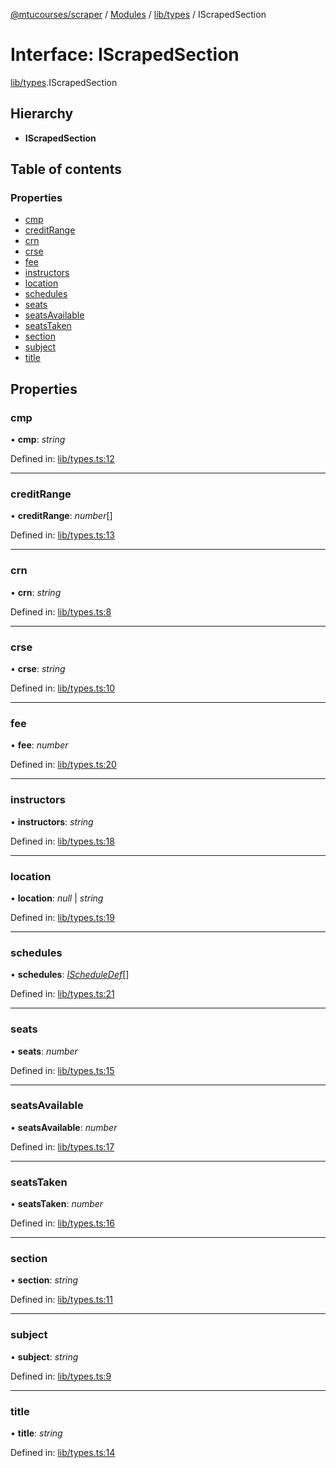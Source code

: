 [@mtucourses/scraper](../../README.md) / [Modules](../../modules.md) / [lib/types](../../modules/lib_types.md) / IScrapedSection

# Interface: IScrapedSection

[lib/types](../../modules/lib_types.md).IScrapedSection

## Hierarchy

* **IScrapedSection**

## Table of contents

### Properties

- [cmp](types.iscrapedsection.md#cmp)
- [creditRange](types.iscrapedsection.md#creditrange)
- [crn](types.iscrapedsection.md#crn)
- [crse](types.iscrapedsection.md#crse)
- [fee](types.iscrapedsection.md#fee)
- [instructors](types.iscrapedsection.md#instructors)
- [location](types.iscrapedsection.md#location)
- [schedules](types.iscrapedsection.md#schedules)
- [seats](types.iscrapedsection.md#seats)
- [seatsAvailable](types.iscrapedsection.md#seatsavailable)
- [seatsTaken](types.iscrapedsection.md#seatstaken)
- [section](types.iscrapedsection.md#section)
- [subject](types.iscrapedsection.md#subject)
- [title](types.iscrapedsection.md#title)

## Properties

### cmp

• **cmp**: *string*

Defined in: [lib/types.ts:12](https://github.com/Michigan-Tech-Courses/scrapper/blob/444bab4/src/lib/types.ts#L12)

___

### creditRange

• **creditRange**: *number*[]

Defined in: [lib/types.ts:13](https://github.com/Michigan-Tech-Courses/scrapper/blob/444bab4/src/lib/types.ts#L13)

___

### crn

• **crn**: *string*

Defined in: [lib/types.ts:8](https://github.com/Michigan-Tech-Courses/scrapper/blob/444bab4/src/lib/types.ts#L8)

___

### crse

• **crse**: *string*

Defined in: [lib/types.ts:10](https://github.com/Michigan-Tech-Courses/scrapper/blob/444bab4/src/lib/types.ts#L10)

___

### fee

• **fee**: *number*

Defined in: [lib/types.ts:20](https://github.com/Michigan-Tech-Courses/scrapper/blob/444bab4/src/lib/types.ts#L20)

___

### instructors

• **instructors**: *string*

Defined in: [lib/types.ts:18](https://github.com/Michigan-Tech-Courses/scrapper/blob/444bab4/src/lib/types.ts#L18)

___

### location

• **location**: *null* \| *string*

Defined in: [lib/types.ts:19](https://github.com/Michigan-Tech-Courses/scrapper/blob/444bab4/src/lib/types.ts#L19)

___

### schedules

• **schedules**: [*IScheduleDef*](types.ischeduledef.md)[]

Defined in: [lib/types.ts:21](https://github.com/Michigan-Tech-Courses/scrapper/blob/444bab4/src/lib/types.ts#L21)

___

### seats

• **seats**: *number*

Defined in: [lib/types.ts:15](https://github.com/Michigan-Tech-Courses/scrapper/blob/444bab4/src/lib/types.ts#L15)

___

### seatsAvailable

• **seatsAvailable**: *number*

Defined in: [lib/types.ts:17](https://github.com/Michigan-Tech-Courses/scrapper/blob/444bab4/src/lib/types.ts#L17)

___

### seatsTaken

• **seatsTaken**: *number*

Defined in: [lib/types.ts:16](https://github.com/Michigan-Tech-Courses/scrapper/blob/444bab4/src/lib/types.ts#L16)

___

### section

• **section**: *string*

Defined in: [lib/types.ts:11](https://github.com/Michigan-Tech-Courses/scrapper/blob/444bab4/src/lib/types.ts#L11)

___

### subject

• **subject**: *string*

Defined in: [lib/types.ts:9](https://github.com/Michigan-Tech-Courses/scrapper/blob/444bab4/src/lib/types.ts#L9)

___

### title

• **title**: *string*

Defined in: [lib/types.ts:14](https://github.com/Michigan-Tech-Courses/scrapper/blob/444bab4/src/lib/types.ts#L14)

